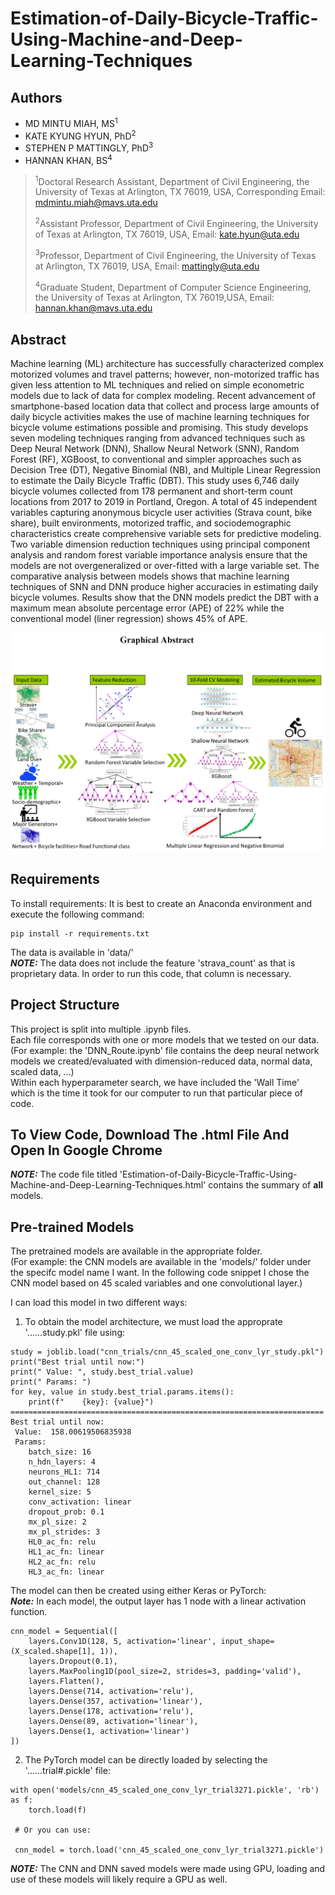 # Estimation-of-Daily-Bicycle-Traffic-Using-Machine-and-Deep-Learning-Techniques

## Authors
* MD MINTU MIAH, MS<sup>1</sup>
* KATE KYUNG HYUN, PhD<sup>2</sup>
* STEPHEN P MATTINGLY, PhD<sup>3</sup>
* HANNAN KHAN, BS<sup>4</sup>

> <sup>1</sup>Doctoral Research Assistant, Department of Civil Engineering, the University of Texas at Arlington, TX 76019, USA, Corresponding Email: [mdmintu.miah@mavs.uta.edu](mdmintu.miah@mavs.uta.edu)
>
> <sup>2</sup>Assistant Professor, Department of Civil Engineering, the University of Texas at Arlington, TX 76019, USA, Email: [kate.hyun@uta.edu](kate.hyun@uta.edu)
>
> <sup>3</sup>Professor, Department of Civil Engineering, the University of Texas at Arlington, TX 76019, USA, Email: [mattingly@uta.edu](mattingly@uta.edu)
>
> <sup>4</sup>Graduate Student, Department of Computer Science Engineering, the University of Texas at Arlington, TX 76019,USA, Email: [hannan.khan@mavs.uta.edu](hannan.khan@mavs.uta.edu)

## Abstract
Machine learning (ML) architecture has successfully characterized complex motorized
volumes and travel patterns; however, non-motorized traffic has given less attention to
ML techniques and relied on simple econometric models due to lack of data for
complex modeling. Recent advancement of smartphone-based location data that
collect and process large amounts of daily bicycle activities makes the use of machine
learning techniques for bicycle volume estimations possible and promising. This study
develops seven modeling techniques ranging from advanced techniques such as Deep
Neural Network (DNN), Shallow Neural Network (SNN), Random Forest (RF),
XGBoost, to conventional and simpler approaches such as Decision Tree (DT),
Negative Binomial (NB), and Multiple Linear Regression to estimate the Daily Bicycle
Traffic (DBT). This study uses 6,746 daily bicycle volumes collected from 178
permanent and short-term count locations from 2017 to 2019 in Portland, Oregon. A
total of 45 independent variables capturing anonymous bicycle user activities (Strava
count, bike share), built environments, motorized traffic, and sociodemographic
characteristics create comprehensive variable sets for predictive modeling. Two
variable dimension reduction techniques using principal component analysis and
random forest variable importance analysis ensure that the models are not overgeneralized
or over-fitted with a large variable set. The comparative analysis between
models shows that machine learning techniques of SNN and DNN produce higher
accuracies in estimating daily bicycle volumes. Results show that the DNN models
predict the DBT with a maximum mean absolute percentage error (APE) of 22% while
the conventional model (liner regression) shows 45% of APE.

![Graphical Abstract](/images/graphical_abstract.png)

## Requirements

To install requirements:
It is best to create an Anaconda environment and execute the following command:

```setup
pip install -r requirements.txt
```

The data is available in 'data/'  
_**NOTE:**_ The data does not include the feature 'strava_count' as that is proprietary data. In order to run this code, that column is necessary.

## Project Structure

This project is split into multiple .ipynb files.  
Each file corresponds with one or more models that we tested on our data. (For example: the 'DNN_Route.ipynb' file contains the deep neural network models we created/evaluated with dimension-reduced data, normal data, scaled data, ...)  
Within each hyperparameter search, we have included the 'Wall Time' which is the time it took for our computer to run that particular piece of code.

## To View Code, Download The .html File And Open In Google Chrome
_**NOTE:**_ The code file titled 'Estimation-of-Daily-Bicycle-Traffic-Using-Machine-and-Deep-Learning-Techniques.html' contains the summary of **all** models.

## Pre-trained Models

The pretrained models are available in the appropriate folder.  
(For example: the CNN models are available in the 'models/' folder under the specifc model name I want. In the following code snippet I chose the CNN model based on 45 scaled variables and one convolutional layer.)

I can load this model in two different ways:
1. To obtain the model architecture, we must load the approprate '......study.pkl' file using:
```
study = joblib.load("cnn_trials/cnn_45_scaled_one_conv_lyr_study.pkl")
print("Best trial until now:")
print(" Value: ", study.best_trial.value)
print(" Params: ")
for key, value in study.best_trial.params.items():
    print(f"    {key}: {value}")
======================================================================
Best trial until now:
 Value:  158.00619506835938
 Params: 
    batch_size: 16
    n_hdn_layers: 4
    neurons_HL1: 714
    out_channel: 128
    kernel_size: 5
    conv_activation: linear
    dropout_prob: 0.1
    mx_pl_size: 2
    mx_pl_strides: 3
    HL0_ac_fn: relu
    HL1_ac_fn: linear
    HL2_ac_fn: relu
    HL3_ac_fn: linear
```
The model can then be created using either Keras or PyTorch:  
_**Note:**_ In each model, the output layer has 1 node with a linear activation function.
```
cnn_model = Sequential([
    layers.Conv1D(128, 5, activation='linear', input_shape=(X_scaled.shape[1], 1)),
    layers.Dropout(0.1),
    layers.MaxPooling1D(pool_size=2, strides=3, padding='valid'),
    layers.Flatten(),
    layers.Dense(714, activation='relu'),
    layers.Dense(357, activation='linear'),
    layers.Dense(178, activation='relu'),
    layers.Dense(89, activation='linear'),
    layers.Dense(1, activation='linear')
])
```
2. The PyTorch model can be directly loaded by selecting the '......trial#.pickle' file:
```
with open('models/cnn_45_scaled_one_conv_lyr_trial3271.pickle', 'rb') as f:
    torch.load(f)

 # Or you can use:

 cnn_model = torch.load('cnn_45_scaled_one_conv_lyr_trial3271.pickle')
```

_**NOTE:**_ The CNN and DNN saved models were made using GPU, loading and use of these models will likely require a GPU as well.
